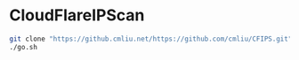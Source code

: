# CloudFlareIPScan

``` bash
git clone "https://github.cmliu.net/https://github.com/cmliu/CFIPS.git" && cd CFIPS && chmod +x go.sh process_ip.py TestCloudFlareIP.py Pscan
./go.sh
```
